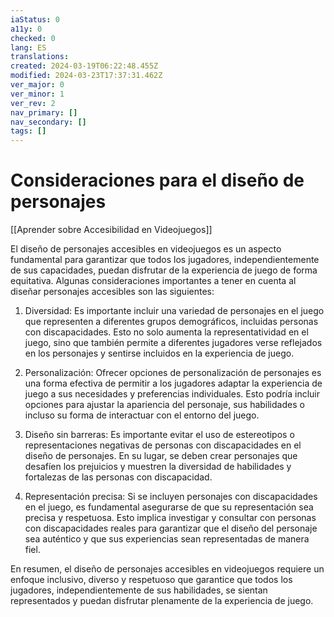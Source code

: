 ```yaml
---
iaStatus: 0
a11y: 0
checked: 0
lang: ES
translations: 
created: 2024-03-19T06:22:48.455Z
modified: 2024-03-23T17:37:31.462Z
ver_major: 0
ver_minor: 1
ver_rev: 2
nav_primary: []
nav_secondary: []
tags: []
---
```

# Consideraciones para el diseño de personajes

[[Aprender sobre Accesibilidad en Videojuegos]]

El diseño de personajes accesibles en videojuegos es un aspecto fundamental para garantizar que todos los jugadores, independientemente de sus capacidades, puedan disfrutar de la experiencia de juego de forma equitativa. Algunas consideraciones importantes a tener en cuenta al diseñar personajes accesibles son las siguientes:

1. Diversidad: Es importante incluir una variedad de personajes en el juego que representen a diferentes grupos demográficos, incluidas personas con discapacidades. Esto no solo aumenta la representatividad en el juego, sino que también permite a diferentes jugadores verse reflejados en los personajes y sentirse incluidos en la experiencia de juego.

2. Personalización: Ofrecer opciones de personalización de personajes es una forma efectiva de permitir a los jugadores adaptar la experiencia de juego a sus necesidades y preferencias individuales. Esto podría incluir opciones para ajustar la apariencia del personaje, sus habilidades o incluso su forma de interactuar con el entorno del juego.

3. Diseño sin barreras: Es importante evitar el uso de estereotipos o representaciones negativas de personas con discapacidades en el diseño de personajes. En su lugar, se deben crear personajes que desafíen los prejuicios y muestren la diversidad de habilidades y fortalezas de las personas con discapacidad.

4. Representación precisa: Si se incluyen personajes con discapacidades en el juego, es fundamental asegurarse de que su representación sea precisa y respetuosa. Esto implica investigar y consultar con personas con discapacidades reales para garantizar que el diseño del personaje sea auténtico y que sus experiencias sean representadas de manera fiel.

En resumen, el diseño de personajes accesibles en videojuegos requiere un enfoque inclusivo, diverso y respetuoso que garantice que todos los jugadores, independientemente de sus habilidades, se sientan representados y puedan disfrutar plenamente de la experiencia de juego.
